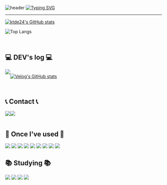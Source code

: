 ![header](https://capsule-render.vercel.app/api?type=waving&color=68f7f7&text=&animation=twinkling&height=100)
[![Typing SVG](https://readme-typing-svg.demolab.com?font=Alkatra&weight=500&size=45&duration=3500&pause=3&color=b1fafa&center=false&vCenter=false&multiline=true&repeat=true&width=1000&height=100&lines=Welcome+to+ktde24's+GitHub!👋)](https://git.io/typing-svg)

<div align="left">
  
-------

[![ktde24's GitHub stats](https://github-readme-stats.vercel.app/api?username=ktde24&include_all_commits=true&show_icons=true&theme=dark)](https://github.com/ktde24/github-readme-stats)

![Top Langs](https://github-readme-stats.vercel.app/api/top-langs/?username=ktde24&layout=compact)


<br>

## 💻 DEV's log 💻
<div style="display:flex; flex-direction:row;">
    <a href="https://velog.io/@ktde24">
        <img src="https://img.shields.io/badge/Velog-20c997?style=for-the-badge&logo=Vimeo&logoColor=white"> 
    </a>

[![Velog's GitHub stats](https://velog-readme-stats.vercel.app/api?name=ktde24)](https://github.com/ktde24/velog-readme-stats)
</div><br>

## 📞 Contact 📞
<div style="display:flex; flex-direction:row;">
    <a href="mailto:kjjgbjbe24@gmail.com">
        <img src="https://img.shields.io/badge/Gmail-EA4335?style=for-the-badge&logo=Gmail&logoColor=white"> 
    </a>
    <a href="https://open.kakao.com/o/sL4L1zeg">
        <img src="https://img.shields.io/badge/KakaoTalk-FFCD00?style=for-the-badge&logoColor=black&logo=KakaoTalk"> 
    </a>
</div><br>

## 🔨 Once I've used 🔨
<div style="display:flex; flex-direction:column; align-items:flex-start;">
    <div>
        <img src="https://img.shields.io/badge/python-3670A0?style=for-the-badge&logo=python&logoColor=ffdd54">
        <img src="https://img.shields.io/badge/django-092E20?style=for-the-badge&logo=django&logoColor=white">
        <img src="https://img.shields.io/badge/mysql-4479A1?style=for-the-badge&logo=mysql&logoColor=white">
        <img src="https://img.shields.io/badge/mariaDB-003545?style=for-the-badge&logo=mariaDB&logoColor=white">
        <img src="https://img.shields.io/badge/c++-00599C?style=for-the-badge&logo=c%2B%2B&logoColor=white">
        <img src="https://img.shields.io/badge/github-181717?style=for-the-badge&logo=github&logoColor=white">
        <img src ="https://img.shields.io/badge/jupyter-%23FA0F00.svg?style=for-the-badge&logo=jupyter&logoColor=white">
        <img src ="https://img.shields.io/badge/Visual%20Studio%20Code-0078d7.svg?style=for-the-badge&logo=visual-studio-code&logoColor=white">
        <img src="https://img.shields.io/badge/azure-%230072C6.svg?style=for-the-badge&logo=microsoftazure&logoColor=white">
    </div>

## 📚 Studying 📚
<div style="display:flex; flex-direction:column; align-items:flex-start;">
    <div>
        <img src="https://img.shields.io/badge/spring-%236DB33F.svg?style=for-the-badge&logo=spring&logoColor=white">
        <img src="https://img.shields.io/badge/css3-%231572B6.svg?style=for-the-badge&logo=css3&logoColor=white">
        <img src="https://img.shields.io/badge/html5-%23E34F26.svg?style=for-the-badge&logo=html5&logoColor=white">
        <img src="https://img.shields.io/badge/javascript-%23323330.svg?style=for-the-badge&logo=javascript&logoColor=%23F7DF1E">
    </div>
